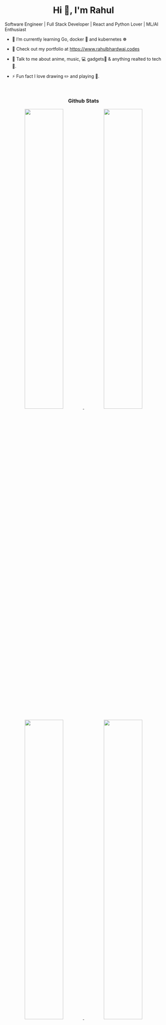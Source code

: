 <h1 align="center">
<b>Hi 👋, I'm Rahul</b>
</h1>
Software Engineer | Full Stack Developer | React and Python Lover | ML/AI Enthusiast

- 🌱 I’m currently learning Go, docker 🐳 and kubernetes ☸

- 👨‍ Check out my portfolio at https://www.rahulbhardwaj.codes

- 💬 Talk to me about anime, music, 💻 gadgets📱 & anything realted to tech 🤩.

- ⚡ Fun fact I love drawing ✏️ and playing 🎸.
<br>
<h3 align="center">
<b>Github Stats</b>
</h3>
<div align='center'>
	<a href='https://github.com/lirena00'>
		<img width="49.5%" src='https://github-readme-stats.vercel.app/api?username=LiReNa00&show_icons=true&theme=github_dark&hide_border=true'>
		<img width="49.5%" src='https://github-readme-streak-stats.herokuapp.com?user=lirena00&theme=github-dark-blue&hide_border=true&date_format=j%20M%5B%20Y%5D'>
	</a>
</div>
<br>
<div align='center'>
	<a href='https://github.com/lirena00'>
	<img width="49.5%" src="https://github-readme-stats.vercel.app/api/top-langs?username=lirena00&show_icons=true&layout=compact&theme=github_dark&hide_border=true">
	<img width="49.5%" src='https://activity-graph.herokuapp.com/graph?username=lirena00&hide_title=true&hide_border=true&line=4b8dda&point=1a2c42&area_color=0d1117&area=true&bg_color=0d1117&color=c3d1d9'>
	</a>
</div>
<br>
<h3 align="center">
<b>Stack Overflow</b>
</h3>
<div align='center'>
<a href='https://stackoverflow.com/users/13875145/'>
<img width="20%" src='https://github-readme-stackoverflow.vercel.app/?userID=13875145&theme=dark'>
</div>
<br>
<hr>
<br>
<!-- <div align='center'>
	<a href='https://discord.com/channels/@me/748468646975766619'>
		<img src='https://img.shields.io/badge/Discord-7289DA?style=for-the-badge&logo=discord&logoColor=white'>
	</a>
	<a href = 'https://stackoverflow.com/users/13875145/saksham-kushwaha'>
		<img src='https://img.shields.io/badge/Stack_Overflow-FE7A16?style=for-the-badge&logo=stack-overflow&logoColor=white'>
	</a>
	<a href='https://leetcode.com/lirena00/'>
		<img src='https://img.shields.io/badge/-LeetCode-FFA116?style=for-the-badge&logo=LeetCode&logoColor=black'>
	</a>
	<a href='https://www.reddit.com/user/lirena_kiyuga'>
		<img src='https://img.shields.io/badge/Reddit-FF4500?style=for-the-badge&logo=reddit&logoColor=white'>
	</a>
	<a href='https://open.spotify.com/user/31ybm6msinbhnsceabjrktonvexm'>
		<img src='https://img.shields.io/badge/Spotify-1ED760?&style=for-the-badge&logo=spotify&logoColor=white'>
	</a>
	<a href='https://twitter.com/LiReNa_KiYuGa'>
		<img src='https://img.shields.io/badge/Twitter-1DA1F2?style=for-the-badge&logo=twitter&logoColor=white'>
	</a>
</div> -->
